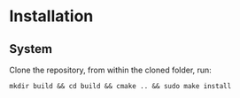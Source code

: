 # Installation

## System

Clone the repository, from within the cloned folder, run:

```
mkdir build && cd build && cmake .. && sudo make install
```
